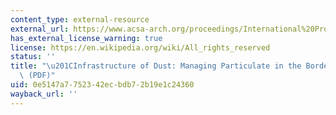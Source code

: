 ```yaml
---
content_type: external-resource
external_url: https://www.acsa-arch.org/proceedings/International%20Proceedings/ACSA.Intl.2016/ACSA.Intl.2016.32.pdf
has_external_license_warning: true
license: https://en.wikipedia.org/wiki/All_rights_reserved
status: ''
title: "\u201CInfrastructure of Dust: Managing Particulate in the Borderland.\u201D\
  \ (PDF)"
uid: 0e5147a7-7523-42ec-bdb7-2b19e1c24360
wayback_url: ''
---
```


